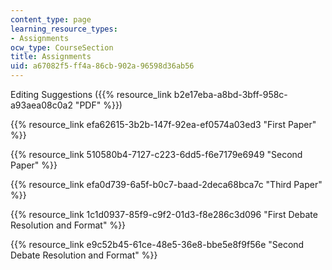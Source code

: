 ```yaml
---
content_type: page
learning_resource_types:
- Assignments
ocw_type: CourseSection
title: Assignments
uid: a67082f5-ff4a-86cb-902a-96598d36ab56
---
```


Editing Suggestions ({{% resource_link b2e17eba-a8bd-3bff-958c-a93aea08c0a2 "PDF" %}})

{{% resource_link efa62615-3b2b-147f-92ea-ef0574a03ed3 "First Paper" %}}

{{% resource_link 510580b4-7127-c223-6dd5-f6e7179e6949 "Second Paper" %}}

{{% resource_link efa0d739-6a5f-b0c7-baad-2deca68bca7c "Third Paper" %}}

{{% resource_link 1c1d0937-85f9-c9f2-01d3-f8e286c3d096 "First Debate Resolution and Format" %}}

{{% resource_link e9c52b45-61ce-48e5-36e8-bbe5e8f9f56e "Second Debate Resolution and Format" %}}